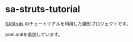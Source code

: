 # sa-struts-tutorial

[SAStruts](http://sastruts.seasar.org/index.html) のチュートリアルを利用した雛形プロジェクトです。

pom.xmlを追加しています。

